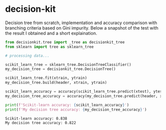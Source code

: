 # decision-kit

Decision tree from scratch, implementation and accuracy comparison with branching criteria based on Gini impurity.
Below a snapshot of the test with the result I obtained and a short explaination.

```python
from decisionkit.tree import _tree as decisionkit_tree
from sklearn import tree as sklearn_tree

# processing data...

scikit_learn_tree = sklearn_tree.DecisionTreeClassifier()
my_decision_tree = decisionkit_tree.DecisionTree()

scikit_learn_tree.fit(xtrain, ytrain)
my_decision_tree.build(header, xtrain, ytrain)

scikit_learn_accuracy = accuracy(scikit_learn_tree.predict(xtest), ytest)
my_decision_tree_accuracy = accuracy(my_decision_tree.predict(header, xtest), ytest)

print(f'Scikit-learn accuracy: {scikit_learn_accuracy}')
print(f'My decision tree accuracy: {my_decision_tree_accuracy}')
```
```bash
Scikit-learn accuracy: 0.838
My decision tree accuracy: 0.822
```
